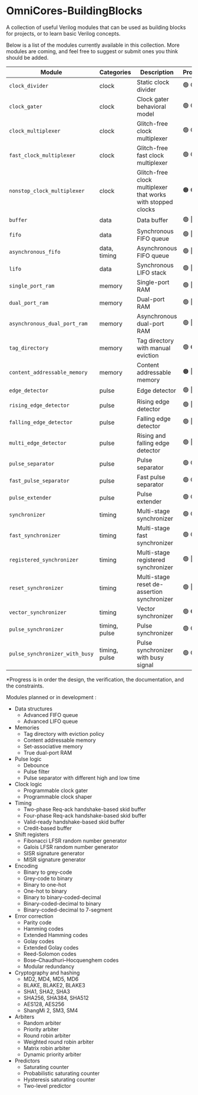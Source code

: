 # OmniCores-BuildingBlocks

A collection of useful Verilog modules that can be used as building blocks for projects, or to learn basic Verilog concepts.

Below is a list of the modules currently available in this collection. More modules are coming, and feel free to suggest or submit ones you think should be added.

| Module                          | Categories    | Description                                                  | Progress*                                                   |
| ------------------------------- | ------------- | ------------------------------------------------------------ | ----------------------------------------------------------- |
| `clock_divider`                 | clock         | Static clock divider                                         | :green_circle:  :green_circle:  :red_circle: :white_circle: |
| `clock_gater`                   | clock         | Clock gater behavioral model                                 | :green_circle:  :green_circle:  :red_circle: :white_circle: |
| `clock_multiplexer`             | clock         | Glitch-free clock multiplexer                                | :green_circle:  :green_circle:  :red_circle: :red_circle:   |
| `fast_clock_multiplexer`        | clock         | Glitch-free fast clock multiplexer                           | :green_circle:  :green_circle:  :red_circle: :red_circle:   |
| `nonstop_clock_multiplexer`     | clock         | Glitch-free clock multiplexer that works with stopped clocks | :orange_circle: :orange_circle: :red_circle: :red_circle:   |
| `buffer`                        | data          | Data buffer                                                  | :green_circle:  :red_circle:    :red_circle: :white_circle: |
| `fifo`                          | data          | Synchronous FIFO queue                                       | :green_circle:  :red_circle:    :red_circle: :white_circle: |
| `asynchronous_fifo`             | data, timing  | Asynchronous FIFO queue                                      | :green_circle:  :red_circle:    :red_circle: :red_circle:   |
| `lifo`                          | data          | Synchronous LIFO stack                                       | :green_circle:  :red_circle:    :red_circle: :white_circle: |
| `single_port_ram`               | memory        | Single-port RAM                                              | :green_circle:  :red_circle:    :red_circle: :white_circle: |
| `dual_port_ram`                 | memory        | Dual-port RAM                                                | :green_circle:  :red_circle:    :red_circle: :white_circle: |
| `asynchronous_dual_port_ram`    | memory        | Asynchronous dual-port RAM                                   | :green_circle:  :red_circle:    :red_circle: :red_circle:   |
| `tag_directory`                 | memory        | Tag directory with manual eviction                           | :green_circle:  :orange_circle: :red_circle: :white_circle: |
| `content_addressable_memory`    | memory        | Content addressable memory                                   | :orange_circle: :red_circle:    :red_circle: :white_circle: |
| `edge_detector`                 | pulse         | Edge detector                                                | :green_circle:  :red_circle:    :red_circle: :white_circle: |
| `rising_edge_detector`          | pulse         | Rising edge detector                                         | :green_circle:  :red_circle:    :red_circle: :white_circle: |
| `falling_edge_detector`         | pulse         | Falling edge detector                                        | :green_circle:  :red_circle:    :red_circle: :white_circle: |
| `multi_edge_detector`           | pulse         | Rising and falling edge detector                             | :green_circle:  :red_circle:    :red_circle: :white_circle: |
| `pulse_separator`               | pulse         | Pulse separator                                              | :green_circle:  :green_circle:  :red_circle: :white_circle: |
| `fast_pulse_separator`          | pulse         | Fast pulse separator                                         | :green_circle:  :green_circle:  :red_circle: :white_circle: |
| `pulse_extender`                | pulse         | Pulse extender                                               | :green_circle:  :green_circle:  :red_circle: :white_circle: |
| `synchronizer`                  | timing        | Multi-stage synchronizer                                     | :green_circle:  :green_circle:  :red_circle: :red_circle:   |
| `fast_synchronizer`             | timing        | Multi-stage fast synchronizer                                | :green_circle:  :green_circle:  :red_circle: :red_circle:   |
| `registered_synchronizer`       | timing        | Multi-stage registered synchronizer                          | :green_circle:  :red_circle:    :red_circle: :red_circle:   |
| `reset_synchronizer`            | timing        | Multi-stage reset de-assertion synchronizer                  | :green_circle:  :red_circle:    :red_circle: :red_circle:   |
| `vector_synchronizer`           | timing        | Vector synchronizer                                          | :green_circle:  :orange_circle: :red_circle: :red_circle:   |
| `pulse_synchronizer`            | timing, pulse | Pulse synchronizer                                           | :green_circle:  :green_circle:  :red_circle: :red_circle:   |
| `pulse_synchronizer_with_busy`  | timing, pulse | Pulse synchronizer with busy signal                          | :green_circle:  :green_circle:  :red_circle: :red_circle:   |

*Progress is in order the design, the verification, the documentation, and the constraints.

Modules planned or in development :

- Data structures
  - Advanced FIFO queue
  - Advanced LIFO queue
- Memories
  - Tag directory with eviction policy
  - Content addressable memory
  - Set-associative memory
  - True dual-port RAM
- Pulse logic
  - Debounce
  - Pulse filter
  - Pulse separator with different high and low time
- Clock logic
  - Programmable clock gater
  - Programmable clock shaper
- Timing
  - Two-phase Req-ack handshake-based skid buffer
  - Four-phase Req-ack handshake-based skid buffer
  - Valid-ready handshake-based skid buffer
  - Credit-based buffer
- Shift registers
  - Fibonacci LFSR random number generator
  - Galois LFSR random number generator
  - SISR signature generator
  - MISR signature generator
- Encoding
  - Binary to grey-code
  - Grey-code to binary
  - Binary to one-hot
  - One-hot to binary
  - Binary to binary-coded-decimal
  - Binary-coded-decimal to binary
  - Binary-coded-decimal to 7-segment
- Error correction
  - Parity code
  - Hamming codes
  - Extended Hamming codes
  - Golay codes
  - Extended Golay codes
  - Reed-Solomon codes
  - Bose–Chaudhuri–Hocquenghem codes
  - Modular redundancy
- Cryptography and hashing
  - MD2, MD4, MD5, MD6
  - BLAKE, BLAKE2, BLAKE3
  - SHA1, SHA2, SHA3
  - SHA256, SHA384, SHA512
  - AES128, AES256
  - ShangMi 2, SM3, SM4
- Arbiters
  - Random arbiter
  - Priority arbiter
  - Round robin arbiter
  - Weighted round robin arbiter
  - Matrix robin arbiter
  - Dynamic priority arbiter
- Predictors
  - Saturating counter
  - Probabilistic saturating counter
  - Hysteresis saturating counter
  - Two-level predictor
